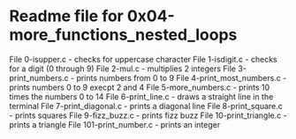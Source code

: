 # Readme file for 0x04-more_functions_nested_loops
File 0-isupper.c - checks for uppercase character
File 1-isdigit.c - checks for a digit (0 through 9)
File 2-mul.c - multiplies 2 integers
File 3-print_numbers.c - prints numbers from 0 to 9
File 4-print_most_numbers.c - prints numbers 0 to 9 execpt 2 and 4
File 5-more_numbers.c - prints 10 times the numbers 0 to 14
File 6-print_line.c - draws a straight line in the terminal
File 7-print_diagonal.c - prints a diagonal line
File 8-print_square.c - prints squares
File 9-fizz_buzz.c - prints fizz buzz
File 10-print_triangle.c - prints a triangle
File 101-print_number.c - prints an integer
